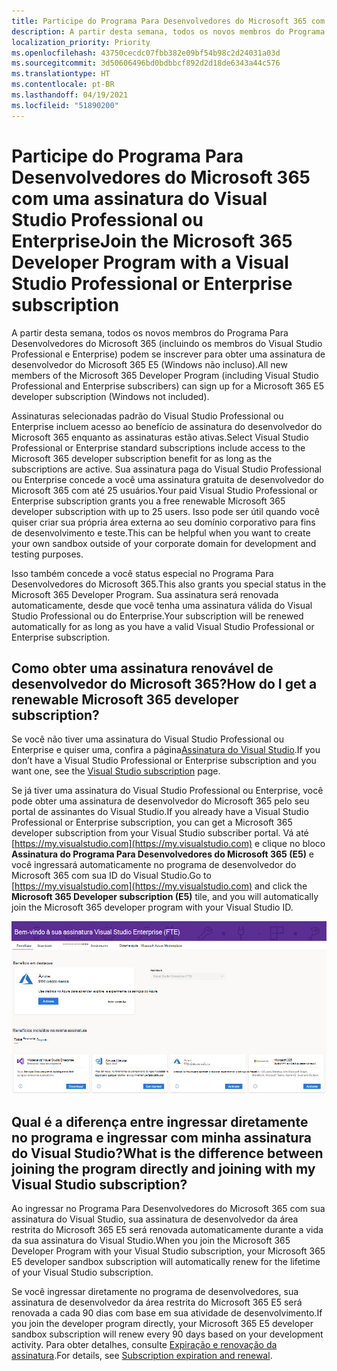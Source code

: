 ```yaml
---
title: Participe do Programa Para Desenvolvedores do Microsoft 365 com uma assinatura do Visual Studio Professional ou Enterprise
description: A partir desta semana, todos os novos membros do Programa Para Desenvolvedores do Microsoft 365 (incluindo os membros do Visual Studio Professional e Enterprise) podem se inscrever para obter uma assinatura de desenvolvedor do Microsoft 365 E5 (Windows não incluso).
localization_priority: Priority
ms.openlocfilehash: 43750cecdc07fbb382e09bf54b98c2d24031a03d
ms.sourcegitcommit: 3d50606496bd0bdbbcf892d2d18de6343a44c576
ms.translationtype: HT
ms.contentlocale: pt-BR
ms.lasthandoff: 04/19/2021
ms.locfileid: "51890200"
---
```

# <a name="join-the-microsoft-365-developer-program-with-a-visual-studio-professional-or-enterprise-subscription"></a><span data-ttu-id="40cb4-103">Participe do Programa Para Desenvolvedores do Microsoft 365 com uma assinatura do Visual Studio Professional ou Enterprise</span><span class="sxs-lookup"><span data-stu-id="40cb4-103">Join the Microsoft 365 Developer Program with a Visual Studio Professional or Enterprise subscription</span></span>

<span data-ttu-id="40cb4-104">A partir desta semana, todos os novos membros do Programa Para Desenvolvedores do Microsoft 365 (incluindo os membros do Visual Studio Professional e Enterprise) podem se inscrever para obter uma assinatura de desenvolvedor do Microsoft 365 E5 (Windows não incluso).</span><span class="sxs-lookup"><span data-stu-id="40cb4-104">All new members of the Microsoft 365 Developer Program (including Visual Studio Professional and Enterprise subscribers) can sign up for a Microsoft 365 E5 developer subscription (Windows not included).</span></span> 

<span data-ttu-id="40cb4-105">Assinaturas selecionadas padrão do Visual Studio Professional ou Enterprise incluem acesso ao benefício de assinatura do desenvolvedor do Microsoft 365 enquanto as assinaturas estão ativas.</span><span class="sxs-lookup"><span data-stu-id="40cb4-105">Select Visual Studio Professional or Enterprise standard subscriptions include access to the Microsoft 365 developer subscription benefit for as long as the subscriptions are active.</span></span> <span data-ttu-id="40cb4-106">Sua assinatura paga do Visual Studio Professional ou Enterprise concede a você uma assinatura gratuita de desenvolvedor do Microsoft 365 com até 25 usuários.</span><span class="sxs-lookup"><span data-stu-id="40cb4-106">Your paid Visual Studio Professional or Enterprise subscription grants you a free renewable Microsoft 365 developer subscription with up to 25 users.</span></span> <span data-ttu-id="40cb4-107">Isso pode ser útil quando você quiser criar sua própria área externa ao seu domínio corporativo para fins de desenvolvimento e teste.</span><span class="sxs-lookup"><span data-stu-id="40cb4-107">This can be helpful when you want to create your own sandbox outside of your corporate domain for development and testing purposes.</span></span>

<span data-ttu-id="40cb4-108">Isso também concede a você status especial no Programa Para Desenvolvedores do Microsoft 365.</span><span class="sxs-lookup"><span data-stu-id="40cb4-108">This also grants you special status in the Microsoft 365 Developer Program.</span></span> <span data-ttu-id="40cb4-109">Sua assinatura será renovada automaticamente, desde que você tenha uma assinatura válida do Visual Studio Professional ou do Enterprise.</span><span class="sxs-lookup"><span data-stu-id="40cb4-109">Your subscription will be renewed automatically for as long as you have a valid Visual Studio Professional or Enterprise subscription.</span></span>

## <a name="how-do-i-get-a-renewable-microsoft-365-developer-subscription"></a><span data-ttu-id="40cb4-110">Como obter uma assinatura renovável de desenvolvedor do Microsoft 365?</span><span class="sxs-lookup"><span data-stu-id="40cb4-110">How do I get a renewable Microsoft 365 developer subscription?</span></span>

<span data-ttu-id="40cb4-111">Se você não tiver uma assinatura do Visual Studio Professional ou Enterprise e quiser uma, confira a página[Assinatura do Visual Studio](https://visualstudio.microsoft.com/vs/pricing/).</span><span class="sxs-lookup"><span data-stu-id="40cb4-111">If you don’t have a Visual Studio Professional or Enterprise subscription and you want one, see the [Visual Studio subscription](https://visualstudio.microsoft.com/vs/pricing/) page.</span></span>

<span data-ttu-id="40cb4-112">Se já tiver uma assinatura do Visual Studio Professional ou Enterprise, você pode obter uma assinatura de desenvolvedor do Microsoft 365 pelo seu portal de assinantes do Visual Studio.</span><span class="sxs-lookup"><span data-stu-id="40cb4-112">If you already have a Visual Studio Professional or Enterprise subscription, you can get a Microsoft 365 developer subscription from your Visual Studio subscriber portal.</span></span> <span data-ttu-id="40cb4-113">Vá até [https://my.visualstudio.com](https://my.visualstudio.com) e clique no bloco **Assinatura do Programa Para Desenvolvedores do Microsoft 365 (E5)** e você ingressará automaticamente no programa de desenvolvedor do Microsoft 365 com sua ID do Visual Studio.</span><span class="sxs-lookup"><span data-stu-id="40cb4-113">Go to [https://my.visualstudio.com](https://my.visualstudio.com) and click the **Microsoft 365 Developer subscription (E5)** tile, and you will automatically join the Microsoft 365 developer program with your Visual Studio ID.</span></span>

![Captura de tela da página do Visual Studio com o pacote de assinaturas de desenvolvedores do Microsoft 365](images/visual-studio-dev-program-tile.jpg)

## <a name="what-is-the-difference-between-joining-the-program-directly-and-joining-with-my-visual-studio-subscription"></a><span data-ttu-id="40cb4-115">Qual é a diferença entre ingressar diretamente no programa e ingressar com minha assinatura do Visual Studio?</span><span class="sxs-lookup"><span data-stu-id="40cb4-115">What is the difference between joining the program directly and joining with my Visual Studio subscription?</span></span>

<span data-ttu-id="40cb4-116">Ao ingressar no Programa Para Desenvolvedores do Microsoft 365 com sua assinatura do Visual Studio, sua assinatura de desenvolvedor da área restrita do Microsoft 365 E5 será renovada automaticamente durante a vida da sua assinatura do Visual Studio.</span><span class="sxs-lookup"><span data-stu-id="40cb4-116">When you join the Microsoft 365 Developer Program with your Visual Studio subscription, your Microsoft 365 E5 developer sandbox subscription will automatically renew for the lifetime of your Visual Studio subscription.</span></span> 

<span data-ttu-id="40cb4-117">Se você ingressar diretamente no programa de desenvolvedores, sua assinatura de desenvolvedor da área restrita do Microsoft 365 E5 será renovada a cada 90 dias com base em sua atividade de desenvolvimento.</span><span class="sxs-lookup"><span data-stu-id="40cb4-117">If you join the developer program directly, your Microsoft 365 E5 developer sandbox subscription will renew every 90 days based on your development activity.</span></span> <span data-ttu-id="40cb4-118">Para obter detalhes, consulte [Expiração e renovação da assinatura](subscription-expiration-and-renewal.md).</span><span class="sxs-lookup"><span data-stu-id="40cb4-118">For details, see [Subscription expiration and renewal](subscription-expiration-and-renewal.md).</span></span>